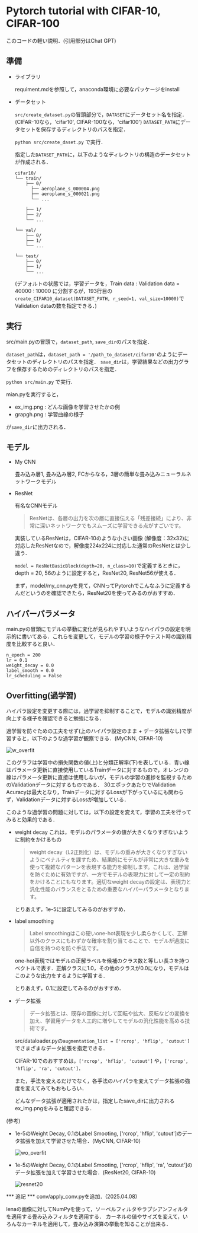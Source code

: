 # Pytorch tutorial with CIFAR-10, CIFAR-100
このコードの軽い説明．(引用部分はChat GPT)


## 準備
- ライブラリ
  
  requiment.mdを参照して，anaconda環境に必要なパッケージをinstall

- データセット
  
  `src/create_dataset.py`の冒頭部分で，`DATASET`にデータセット名を指定．(CIFAR-10なら，'cifar10', CIFAR-100なら，'cifar100')
  `DATASET_PATH`にデータセットを保存するディレクトリのパスを指定．

  `python src/create_daset.py` で実行．
  
  指定した`DATASET_PATH`に，以下のようなディレクトリの構造のデータセットが作成される．
    
    ```
    cifar10/
    └── train/
        ├── 0/
          ├── aeroplane_s_000004.png
          ├── aeroplane_s_000021.png
          └── ...
    
        ├── 1/
        ├── 2/
        └── ...
    
    └── val/
        ├── 0/   
        ├── 1/
        └── ...
    
    └── test/
        ├── 0/   
        ├── 1/
        └── ...
    ```

    (デフォルトの状態では，学習データを，Train data : Validation data = 40000 : 10000 に分割するが，193行目の`create_CIFAR10_dataset(DATASET_PATH, r_seed=1, val_size=10000)`でValidation dataの数を指定できる．)


## 実行
src/main.pyの冒頭で，`dataset_path`, `save_dir`のパスを指定．

`dataset_path`は，`dataset_path = '/path_to_dataset/cifar10'`のようにデータセットのディレクトリのパスを指定．
`save_dir`は，学習結果などの出力グラフを保存するためのディレクトリのパスを指定．

`python src/main.py` で実行.

mian.pyを実行すると，
- ex_img.png : どんな画像を学習させたかの例
- grapgh.png : 学習曲線の様子
  
が`save_dir`に出力される．

## モデル
- My CNN
  
  畳み込み層1, 畳み込み層2, FCからなる，3層の簡単な畳み込みニューラルネットワークモデル

- ResNet
  
  有名なCNNモデル
  > ResNetは、各層の出力を次の層に直接伝える「残差接続」により、非常に深いネットワークでもスムーズに学習できる点がすごいです。
  
  実装しているResNetは，CIFAR-10のような小さい画像 (解像度：32x32)に対応したResNetなので，解像度224x224に対応した通常のResNetとは少し違う．

  `model = ResNetBasicBlock(depth=20, n_class=10)`で定義するときに，depth = 20, 56のように設定すると，ResNet20, ResNet56が使える．

  まず，model/my_cnn.pyを見て，CNNってPytorchでこんなふうに定義するんだというのを確認できたら，ResNet20を使ってみるのがおすすめ．


## ハイパーパラメータ

main.pyの冒頭にモデルの挙動に変化が見られやすいようなハイパラの設定を明示的に書いてある．これらを変更して，モデルの学習の様子やテスト時の識別精度を比較すると良い．

```
n_epoch = 200
lr = 0.1
weight_decay = 0.0
label_smooth = 0.0
lr_scheduling = False
```


## Overfitting(過学習)
ハイパラ設定を変更する際には，過学習を抑制することで，モデルの識別精度が向上する様子を確認できると勉強になる．

過学習を防ぐための工夫をせず(上のハイパラ設定のまま + データ拡張なし)で学習すると，以下のような過学習が観察できる．(MyCNN, CIFAR-10)

![w_overfit](https://github.com/user-attachments/assets/0ecc47a0-5fc2-4c2b-a519-391f943cce1f)


このグラフは学習中の損失関数の値(上)と分類正解率(下)を表している．青い線はパラメータ更新に直接使用しているTrainデータに対するもので，オレンジの線はパラメータ更新に直接は使用しないが，モデルの学習の進捗を監視するためのValidationデータに対するものである．
30エポックあたりでValidation Acuracyは最大となり，Trainデータに対するLossが下がっているにも関わらず，Validationデータに対するLossが増加している．


このような過学習の問題に対しては，以下の設定を変えて，学習の工夫を行ってみると効果的である．

- weight decay 
  これは，モデルのパラメータの値が大きくなりすぎないように制約をかけるもの
  
  > weight decay（L2正則化）は、モデルの重みが大きくなりすぎないようにペナルティを課すため、結果的にモデルが非常に大きな重みを使って複雑なパターンを表現する能力を抑制します。これは、過学習を防ぐために有効ですが、一方でモデルの表現力に対して一定の制約をかけることにもなります。適切なweight decayの設定は、表現力と汎化性能のバランスをとるための重要なハイパーパラメータとなります。

  とりあえず，1e-5に設定してみるのがおすすめ．
  
- label smoothing
  > Label smoothingはこの硬いone-hot表現を少し柔らかくして、正解以外のクラスにもわずかな確率を割り当てることで、モデルが過度に自信を持つのを防ぐ手法です。
  
  one-hot表現ではモデルの正解ラベルを候補のクラス数と等しい長さを持つベクトルで表す．正解クラスに1.0，その他のクラスが0.0になり，モデルはこのような出力をするように学習する．

  とりあえず，0.1に設定してみるのがおすすめ．

- データ拡張
  > データ拡張とは、既存の画像に対して回転や拡大、反転などの変換を加え、学習用データを人工的に増やしてモデルの汎化性能を高める技術です。
  
  src/dataloader.pyの`augmentation_list = ['rcrop', 'hflip', 'cutout']`でさまざまなデータ拡張を指定できる．
  
  CIFAR-10でのおすすめは，`['rcrop', 'hflip', 'cutout']` や，`['rcrop', 'hflip', 'ra', 'cutout']`．

  また，手法を変えるだけでなく，各手法のハイパラを変えてデータ拡張の強度を変えてみてもおもしろい．

  どんなデータ拡張が適用されたかは，指定したsave_dirに出力されるex_img.pngをみると確認できる．



(参考) 

- 1e-5のWeight Decay, 0.1のLabel Smooting, ['rcrop', 'hflip', 'cutout']のデータ拡張を加えて学習させた場合．(MyCNN, CIFAR-10)

  ![wo_overfit](https://github.com/user-attachments/assets/0d985c44-21f9-43b0-99d1-fcda0aa0bbc8)

- 1e-5のWeight Decay, 0.1のLabel Smooting, ['rcrop', 'hflip', 'ra', 'cutout']のデータ拡張を加えて学習させた場合．(ResNet20, CIFAR-10)

  ![resnet20](https://github.com/user-attachments/assets/0a9ff7a8-1147-4d2d-b835-e54529b62987)


*** 追記 ***
conv/apply_conv.pyを追加．(2025.04.08)

lenaの画像に対してNumPyを使って，ソーベルフィルタやラプシアンフィルタを適用する畳み込みフィルタを適用する．
カーネルの値やサイズを変えて，いろんなカーネルを適用して，畳み込み演算の挙動を知ることが出来る．




